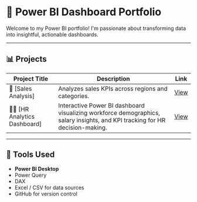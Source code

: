 


# 💼 Power BI Dashboard Portfolio 

Welcome to my Power BI portfolio! I'm passionate about transforming data into insightful, actionable dashboards. 

---

## 📊 Projects

| Project Title              | Description                                     | Link |
|---------------------------|-------------------------------------------------|------|
| 🛒 [Sales Analysis]        | Analyzes sales KPIs across regions and categories. | [View](./Sale-Analysis-README.md) |
|👩‍💼 [HR Analytics Dashboard] | Interactive Power BI dashboard visualizing workforce demographics, salary insights, and KPI tracking for HR decision-making. |  [View](./Sale-Analysis-README.md) |


---

## 🔧 Tools Used

- **Power BI Desktop**
- Power Query
- DAX
- Excel / CSV for data sources
- GitHub for version control
